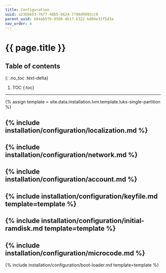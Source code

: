 ```yaml
---
title: Configuration
uuid: a23bb653-76f7-48b5-b624-7790d9992cc0
parent_uuid: b84ab5fb-9500-4b17-b322-bd04e31f5d3a
nav_order: 4
---
```


# {{ page.title }}

## Table of contents
{: .no_toc .text-delta}

1. TOC
{:toc}

---

{% assign template = site.data.installation.lvm.template.luks-single-partition %}

{% include installation/configuration/localization.md %}
---
{% include installation/configuration/network.md %}
---
{% include installation/configuration/account.md %}
---
{% include installation/configuration/keyfile.md template=template %}
---
{% include installation/configuration/initial-ramdisk.md template=template %}
---
{% include installation/configuration/microcode.md %}
---
{% include installation/configuration/boot-loader.md template=template %}
